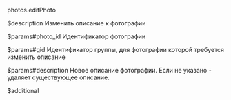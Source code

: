 photos.editPhoto

$description
Изменить описание к фотографии

$params#photo_id
Идентификатор фотографии

$params#gid
Идентификатор группы, для фотографии которой требуется изменить описание

$params#description
Новое описание фотографии. Если не указано - удаляет существующее описание.

$additional
